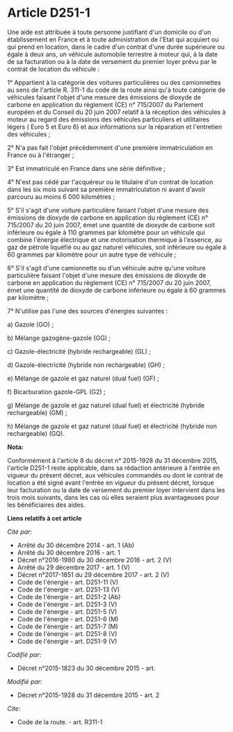 # Article D251-1

Une aide est attribuée à toute personne justifiant d'un domicile ou d'un établissement en France et à toute administration de
l'Etat qui acquiert ou qui prend en location, dans le cadre d'un contrat d'une durée supérieure ou égale à deux ans, un
véhicule automobile terrestre à moteur qui, à la date de sa facturation ou à la date de versement du premier loyer prévu par
le contrat de location du véhicule :

1° Appartient à la catégorie des voitures particulières ou des camionnettes au sens de l'article R. 311-1 du code de la route
ainsi qu'à toute catégorie de véhicules faisant l'objet d'une mesure des émissions de dioxyde de carbone en application du
règlement (CE) n° 715/2007 du Parlement européen et du Conseil du 20 juin 2007 relatif à la réception des véhicules à moteur
au regard des émissions des véhicules particuliers et utilitaires légers ( Euro 5 et Euro 6) et aux informations sur la
réparation et l'entretien des véhicules ;

2° N'a pas fait l'objet précédemment d'une première immatriculation en France ou à l'étranger ;

3° Est immatriculé en France dans une série définitive ;

4° N'est pas cédé par l'acquéreur ou le titulaire d'un contrat de location dans les six mois suivant sa première
immatriculation ni avant d'avoir parcouru au moins 6 000 kilomètres ;

5° S'il s'agit d'une voiture particulière faisant l'objet d'une mesure des émissions de dioxyde de carbone en application du
règlement (CE) n° 715/2007 du 20 juin 2007, émet une quantité de dioxyde de carbone soit inférieure ou égale à 110 grammes
par kilomètre pour un véhicule qui combine l'énergie électrique et une motorisation thermique à l'essence, au gaz de pétrole
liquéfié ou au gaz naturel véhicules, soit inférieure ou égale à 60 grammes par kilomètre pour un autre type de véhicule ; 

6° S'il s'agit d'une camionnette ou d'un véhicule autre qu'une voiture particulière faisant l'objet d'une mesure des
émissions de dioxyde de carbone en application du règlement (CE) n° 715/2007 du 20 juin 2007, émet une quantité de dioxyde de
carbone inférieure ou égale à 60 grammes par kilomètre ;

7° N'utilise pas l'une des sources d'énergies suivantes :

a) Gazole (GO) ;

b) Mélange gazogène-gazole (GG) ;

c) Gazole-électricité (hybride rechargeable) (GL) ;

d) Gazole-électricité (hybride non rechargeable) (GH) ;

e) Mélange de gazole et gaz naturel (dual fuel) (GF) ;

f) Bicarburation gazole-GPL (G2) ;

g) Mélange de gazole et gaz naturel (dual fuel) et électricité (hybride rechargeable) (GM) ;

h) Mélange de gazole et gaz naturel (dual fuel) et électricité (hybride non rechargeable) (GQ).

**Nota:**

Conformément à l'article 8 du décret n° 2015-1928 du 31 décembre 2015, l'article D251-1 reste applicable, dans sa rédaction
antérieure à l'entrée en vigueur du présent décret, aux véhicules commandés ou dont le contrat de location a été signé avant
l'entrée en vigueur du présent décret, lorsque leur facturation ou la date de versement du premier loyer intervient dans les
trois mois suivants, dans les cas où elles seraient plus avantageuses pour les bénéficiaires des aides.

**Liens relatifs à cet article**

_Cité par_:

  - Arrêté du 30 décembre 2014 - art. 1 (Ab)
  - Arrêté du 30 décembre 2016 - art. 1
  - Décret n°2016-1980 du 30 décembre 2016 - art. 2 (V)
  - Arrêté du 29 décembre 2017 - art. 1 (V)
  - Décret n°2017-1851 du 29 décembre 2017 - art. 2 (V)
  - Code de l'énergie - art. D251-11 (V)
  - Code de l'énergie - art. D251-13 (V)
  - Code de l'énergie - art. D251-2 (Ab)
  - Code de l'énergie - art. D251-3 (V)
  - Code de l'énergie - art. D251-5 (V)
  - Code de l'énergie - art. D251-6 (M)
  - Code de l'énergie - art. D251-7 (M)
  - Code de l'énergie - art. D251-8 (V)
  - Code de l'énergie - art. D251-9 (V)

_Codifié par_:

  - Décret n°2015-1823 du 30 décembre 2015 - art.

_Modifié par_:

  - Décret n°2015-1928 du 31 décembre 2015 - art. 2

_Cite_:

  - Code de la route. - art. R311-1
